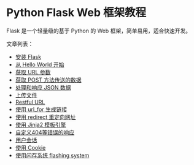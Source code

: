 # Python Flask Web 框架教程

Flask 是一个轻量级的基于 Python 的 Web 框架，简单易用，适合快速开发。

文章列表：

<ul>
<li><a href="https://www.letianbiji.com/python-flask/py-flask-install.html">安装 Flask</a></li>
<li><a href="https://www.letianbiji.com/python-flask/py-flask-hello-world.html">从 Hello World 开始</a></li>
<li><a href="https://www.letianbiji.com/python-flask/py-flask-get-url-params.html">获取 URL 参数</a></li>
<li><a href="https://www.letianbiji.com/python-flask/py-flask-post-data.html">获取 POST 方法传送的数据</a></li>
<li><a href="https://www.letianbiji.com/python-flask/py-flask-json.html">处理和响应 JSON 数据</a></li>
<li><a href="https://www.letianbiji.com/python-flask/py-flask-upload-file.html">上传文件</a></li>
<li><a href="https://www.letianbiji.com/python-flask/py-flask-restful-url.html">Restful URL</a></li>
<li><a href="https://www.letianbiji.com/python-flask/py-flask-func-url-for.html">使用 url_for 生成链接</a></li>
<li><a href="https://www.letianbiji.com/python-flask/py-flask-redirect.html">使用 redirect 重定向网址</a></li>
<li><a href="https://www.letianbiji.com/python-flask/py-flask-jinja2-template-engine.html">使用 Jinja2 模板引擎</a></li>
<li><a href="https://www.letianbiji.com/python-flask/py-flask-custom-404.html">自定义404等错误的响应</a></li>
<li><a href="https://www.letianbiji.com/python-flask/py-flask-session.html">用户会话</a></li>
<li><a href="https://www.letianbiji.com/python-flask/py-flask-cookie.html">使用 Cookie</a></li>
<li><a href="https://www.letianbiji.com/python-flask/py-flask-flashing-system.html">使用闪存系统 flashing system</a></li>
</ul>
